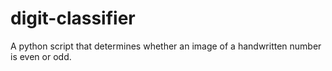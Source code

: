 # digit-classifier
A python script that determines whether an image of a handwritten number is even or odd. 
